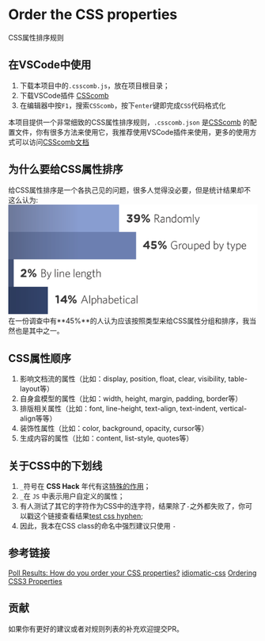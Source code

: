 # Order the CSS properties

CSS属性排序规则

## 在VSCode中使用
1. 下载本项目中的`.csscomb.js`，放在项目根目录；
2. 下载VSCode插件 [CSScomb](https://marketplace.visualstudio.com/items?itemName=mrmlnc.vscode-csscomb)
3. 在编辑器中按`F1`，搜索`CSScomb`，按下`enter`键即完成`CSS`代码格式化

本项目提供一个非常细致的CSS属性排序规则，`.csscomb.json` 是[CSScomb](http://csscomb.com/) 的配置文件，你有很多方法来使用它，我推荐使用VSCode插件来使用，更多的使用方式可以访问[CSScomb文档](https://github.com/csscomb/csscomb.js)

## 为什么要给CSS属性排序
  给CSS属性排序是一个各执己见的问题，很多人觉得没必要，但是统计结果却不这么认为:
  ![img](./resource/orgchart.png)
  在一份调查中有**45%**的人认为应该按照类型来给CSS属性分组和排序，我当然也是其中之一。

## CSS属性顺序
  1. 影响文档流的属性（比如：display, position, float, clear, visibility, table-layout等） 
  2. 自身盒模型的属性（比如：width, height, margin, padding, border等） 
  3. 排版相关属性（比如：font, line-height, text-align, text-indent, vertical-align等等） 
  4. 装饰性属性（比如：color, background, opacity, cursor等） 
  5. 生成内容的属性（比如：content, list-style, quotes等） 

## 关于CSS中的下划线
  1. `_`符号在 **CSS Hack** 年代有这[特殊的作用](http://www.zui88.com/blog/view-336.html)；
  2. `_`在 `JS` 中表示用户自定义的属性；
  3. 有人测试了其它的字符作为CSS中的连字符，结果除了`-`之外都失败了，你可以戳这个链接查看结果[test css hyphen](https://codepen.io/wuyax/pen/pYOpGK);
  4. 因此，我本在CSS class的命名中强烈建议只使用 `-`

## 参考链接
[Poll Results: How do you order your CSS properties?](https://css-tricks.com/poll-results-how-do-you-order-your-css-properties/)
[idiomatic-css](https://github.com/necolas/idiomatic-css/tree/master/translations/zh-CN)
[Ordering CSS3 Properties](https://css-tricks.com/ordering-css3-properties/)

## 贡献
如果你有更好的建议或者对规则列表的补充欢迎提交PR。